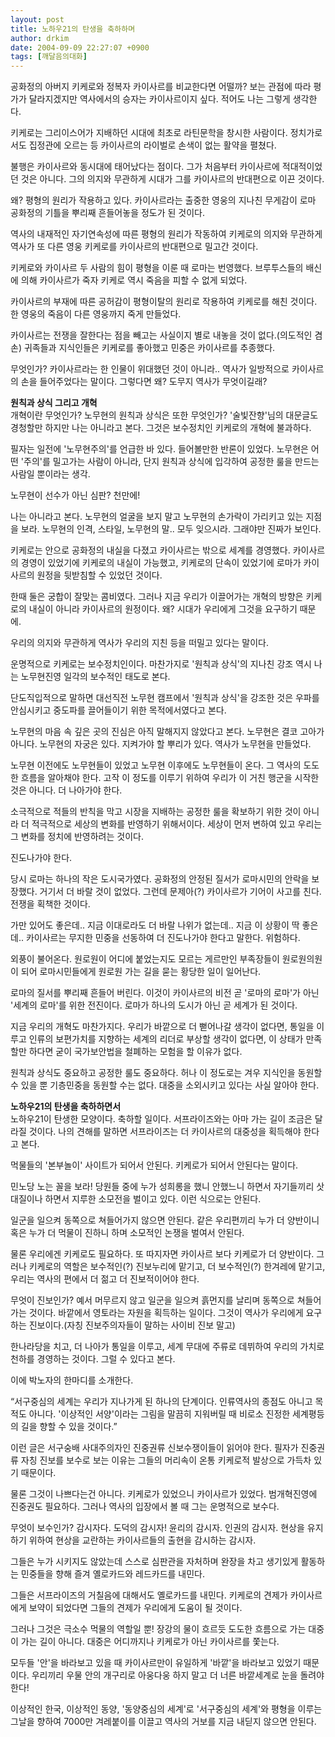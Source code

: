 ```yaml
---
layout: post
title: 노하우21의 탄생을 축하하며
author: drkim
date: 2004-09-09 22:27:07 +0900
tags: [깨달음의대화]
---
```

 공화정의 아버지 키케로와 정복자 카이사르를 비교한다면 어떨까? 보는 관점에 따라 평가가 달라지겠지만 역사에서의 승자는 카이사르이지 싶다. 적어도 나는 그렇게 생각한다.    
  
키케로는 그리이스어가 지배하던 시대에 최초로 라틴문학을 창시한 사람이다. 정치가로서도 집정관에 오르는 등 카이사르의 라이벌로 손색이 없는 활약을 펼쳤다.    
  
불행은 카이사르와 동시대에 태어났다는 점이다. 그가 처음부터 카이사르에 적대적이었던 것은 아니다. 그의 의지와 무관하게 시대가 그를 카이사르의 반대편으로 이끈 것이다.    
  
왜? 평형의 원리가 작용하고 있다. 카이사르라는 출중한 영웅의 지나친 무게감이 로마 공화정의 기틀을 뿌리째 흔들어놓을 정도가 된 것이다.    
  
역사의 내재적인 자기연속성에 따른 평형의 원리가 작동하여 키케로의 의지와 무관하게 역사가 또 다른 영웅 키케로를 카이사르의 반대편으로 밀고간 것이다.    
  
키케로와 카이사르 두 사람의 힘이 평형을 이룬 때 로마는 번영했다. 브루투스들의 배신에 의해 카이사르가 죽자 키케로 역시 죽음을 피할 수 없게 되었다.    
  
카이사르의 부재에 따른 공허감이 평형이탈의 원리로 작용하여 키케로를 해친 것이다. 한 영웅의 죽음이 다른 영웅까지 죽게 만들었다.    
  
카이사르는 전쟁을 잘한다는 점을 빼고는 사실이지 별로 내놓을 것이 없다.(의도적인 겸손) 귀족들과 지식인들은 키케로를 좋아했고 민중은 카이사르를 추종했다.    
  
무엇인가? 카이사르라는 한 인물이 위대했던 것이 아니라.. 역사가 일방적으로 카이사르의 손을 들어주었다는 말이다. 그렇다면 왜? 도무지 역사가 무엇이길래?    
  
**원칙과 상식 그리고 개혁**  
개혁이란 무엇인가? 노무현의 원칙과 상식은 또한 무엇인가? '술빛잔향'님의 대문글도 경청할만 하지만 나는 아니라고 본다. 그것은 보수정치인 키케로의 개혁에 불과하다.    
  
필자는 일전에 '노무현주의'를 언급한 바 있다. 들어볼만한 반론이 있었다. 노무현은 어떤 '주의'를 밀고가는 사람이 아니라, 단지 원칙과 상식에 입각하여 공정한 룰을 만드는 사람일 뿐이라는 생각. 
  
  
노무현이 선수가 아닌 심판? 천만에!    
  
나는 아니라고 본다. 노무현의 얼굴을 보지 말고 노무현의 손가락이 가리키고 있는 지점을 보라. 노무현의 인격, 스타일, 노무현의 말.. 모두 잊으시라. 그래야만 진짜가 보인다.    
  
키케로는 안으로 공화정의 내실을 다졌고 카이사르는 밖으로 세계를 경영했다. 카이사르의 경영이 있었기에 키케로의 내실이 가능했고, 키케로의 단속이 있었기에 로마가 카이사르의 원정을 뒷받침할 수 있었던 것이다.    
  
한때 둘은 궁합이 잘맞는 콤비였다. 그러나 지금 우리가 이끌어가는 개혁의 방향은 키케로의 내실이 아니라 카이사르의 원정이다. 왜? 시대가 우리에게 그것을 요구하기 때문에.    
  
우리의 의지와 무관하게 역사가 우리의 지친 등을 떠밀고 있다는 말이다.    
  
운명적으로 키케로는 보수정치인이다. 마찬가지로 '원칙과 상식'의 지나친 강조 역시 나는 노무현진영 일각의 보수적인 태도로 본다.    
  
단도직입적으로 말하면 대선직전 노무현 캠프에서 '원칙과 상식'을 강조한 것은 우파를 안심시키고 중도파를 끌어들이기 위한 목적에서였다고 본다.    
  
노무현의 마음 속 깊은 곳의 진심은 아직 말해지지 않았다고 본다. 노무현은 결코 고아가 아니다. 노무현의 자궁은 있다. 지켜가야 할 뿌리가 있다. 역사가 노무현을 만들었다.    
  
노무현 이전에도 노무현들이 있었고 노무현 이후에도 노무현들이 온다. 그 역사의 도도한 흐름을 알아채야 한다. 고작 이 정도를 이루기 위하여 우리가 이 거친 행군을 시작한 것은 아니다. 더 나아가야 한다. 
  
  
소극적으로 적들의 반칙을 막고 시장을 지배하는 공정한 룰을 확보하기 위한 것이 아니라 더 적극적으로 세상의 변화를 반영하기 위해서이다. 세상이 먼저 변하여 있고 우리는 그 변화를 정치에 반영하려는 것이다.    
  
진도나가야 한다.    
  
당시 로마는 하나의 작은 도시국가였다. 공화정의 안정된 질서가 로마시민의 안락을 보장했다. 거기서 더 바랄 것이 없었다. 그런데 문제아(?) 카이사르가 기어이 사고를 친다. 전쟁을 획책한 것이다.    
  
가만 있어도 좋은데.. 지금 이대로라도 더 바랄 나위가 없는데.. 지금 이 상황이 딱 좋은데.. 카이사르는 무지한 민중을 선동하여 더 진도나가야 한다고 말한다. 위험하다.    
  
외풍이 불어온다. 원로원이 어디에 붙었는지도 모르는 게르만인 부족장들이 원로원의원이 되어 로마시민들에게 원로원 가는 길을 묻는 황당한 일이 일어난다.    
  
로마의 질서를 뿌리째 흔들어 버린다. 이것이 카이사르의 비전 곧 '로마의 로마'가 아닌 '세계의 로마'를 위한 전진이다. 로마가 하나의 도시가 아닌 곧 세계가 된 것이다.    
  
지금 우리의 개혁도 마찬가지다. 우리가 바깥으로 더 뻗어나갈 생각이 없다면, 통일을 이루고 인류의 보편가치를 지향하는 세계의 리더로 부상할 생각이 없다면, 이 상태가 만족할만 하다면 굳이 국가보안법을 철폐하는 모험을 할 이유가 없다.    
  
원칙과 상식도 중요하고 공정한 룰도 중요하다. 허나 이 정도로는 겨우 지식인을 동원할 수 있을 뿐 기층민중을 동원할 수는 없다. 대중을 소외시키고 있다는 사실 알아야 한다.    
  
**노하우21의 탄생을 축하하면서**  
노하우21이 탄생한 모양이다. 축하할 일이다. 서프라이즈와는 아마 가는 길이 조금은 달라질 것이다. 나의 견해를 말하면 서프라이즈는 더 카이사르의 대중성을 획득해야 한다고 본다.    
  
먹물들의 '본부놀이' 사이트가 되어서 안된다. 키케로가 되어서 안된다는 말이다.    
  
민노당 노는 꼴을 보라! 당원들 중에 누가 성희롱을 했니 안했느니 하면서 자기들끼리 삿대질이나 하면서 지루한 소모전을 벌이고 있다. 이런 식으로는 안된다.    
  
일군을 일으켜 동쪽으로 쳐들어가지 않으면 안된다. 같은 우리편끼리 누가 더 양반이니 혹은 누가 더 먹물이 진하니 하며 소모적인 논쟁을 벌여서 안된다. 
  
  
물론 우리에겐 키케로도 필요하다. 또 따지자면 카이사르 보다 키케로가 더 양반이다. 그러나 키케로의 역할은 보수적인(?) 진보누리에 맡기고, 더 보수적인(?) 한겨레에 맡기고, 우리는 역사의 편에서 더 젊고 더 진보적이어야 한다.    
  
무엇이 진보인가? 예서 머무르지 않고 일군을 일으켜 흙먼지를 날리며 동쪽으로 쳐들어가는 것이다. 바깥에서 영토라는 자원을 획득하는 일이다. 그것이 역사가 우리에게 요구하는 진보이다.(자칭 진보주의자들이 말하는 사이비 진보 말고)    
  
한나라당을 치고, 더 나아가 통일을 이루고, 세계 무대에 주류로 데뷔하여 우리의 가치로 천하를 경영하는 것이다. 그럴 수 있다고 본다. 
  
  
이에 박노자의 한마디를 소개한다.    
  
“서구중심의 세계는 우리가 지나가게 된 하나의 단계이다. 인류역사의 종점도 아니고 목적도 아니다. '이상적인 서양'이라는 그림을 말끔히 지워버릴 때 비로소 진정한 세계평등의 길을 향할 수 있을 것이다.”    
  
이런 글은 서구숭배 사대주의자인 진중권류 신보수쟁이들이 읽어야 한다. 필자가 진중권류 자칭 진보를 보수로 보는 이유는 그들의 머리속이 온통 키케로적 발상으로 가득차 있기 때문이다.    
  
물론 그것이 나쁘다는건 아니다. 키케로가 있었으니 카이사르가 있었다. 범개혁진영에 진중권도 필요하다. 그러나 역사의 입장에서 볼 때 그는 운명적으로 보수다. 
  
  
무엇이 보수인가? 감시자다. 도덕의 감시자! 윤리의 감시자. 인권의 감시자. 현상을 유지하기 위하여 현상을 교란하는 카이사르들의 출현을 감시하는 감시자.    
  
그들은 누가 시키지도 않았는데 스스로 심판관을 자처하며 완장을 차고 생기있게 활동하는 민중들을 향해 즐겨 옐로카드와 레드카드를 내민다.    
  
그들은 서프라이즈의 거칠음에 대해서도 옐로카드를 내민다. 키케로의 견제가 카이사르에게 보약이 되었다면 그들의 견제가 우리에게 도움이 될 것이다.    
  
그러나 그것은 극소수 먹물의 역할일 뿐! 장강의 물이 흐르듯 도도한 흐름으로 가는 대중이 가는 길이 아니다. 대중은 어디까지나 키케로가 아닌 카이사르를 쫓는다.    
  
모두들 '안'을 바라보고 있을 때 카이사르만이 유일하게 '바깥'을 바라보고 있었기 때문이다. 우리끼리 우물 안의 개구리로 아웅다웅 하지 말고 더 너른 바깥세계로 눈을 돌려야 한다!    
  
이상적인 한국, 이상적인 동양, '동양중심의 세계'로 '서구중심의 세계'와 평형을 이루는 그날을 향하여 7000만 겨레붙이를 이끌고 역사의 거보를 지금 내딛지 않으면 안된다.